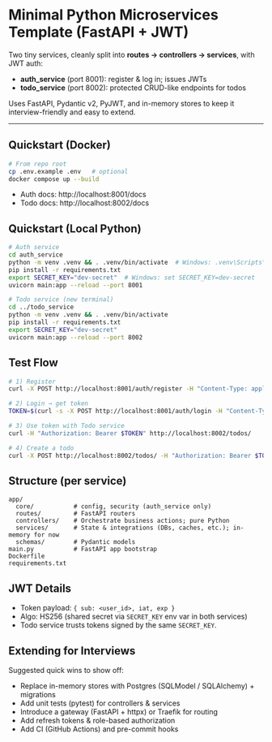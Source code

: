 # Minimal Python Microservices Template (FastAPI + JWT)

Two tiny services, cleanly split into **routes → controllers → services**, with JWT auth:

- **auth_service** (port 8001): register & log in; issues JWTs
- **todo_service** (port 8002): protected CRUD-like endpoints for todos

Uses FastAPI, Pydantic v2, PyJWT, and in-memory stores to keep it interview-friendly and easy to extend.

---

## Quickstart (Docker)

```bash
# From repo root
cp .env.example .env   # optional
docker compose up --build
```

- Auth docs: http://localhost:8001/docs
- Todo docs: http://localhost:8002/docs

## Quickstart (Local Python)

```bash
# Auth service
cd auth_service
python -m venv .venv && . .venv/bin/activate  # Windows: .venv\Scripts\activate
pip install -r requirements.txt
export SECRET_KEY="dev-secret"  # Windows: set SECRET_KEY=dev-secret
uvicorn main:app --reload --port 8001

# Todo service (new terminal)
cd ../todo_service
python -m venv .venv && . .venv/bin/activate
pip install -r requirements.txt
export SECRET_KEY="dev-secret"
uvicorn main:app --reload --port 8002
```

## Test Flow

```bash
# 1) Register
curl -X POST http://localhost:8001/auth/register -H "Content-Type: application/json"       -d '{ "email": "me@example.com", "password": "s3cret!" }'

# 2) Login → get token
TOKEN=$(curl -s -X POST http://localhost:8001/auth/login -H "Content-Type: application/json"       -d '{ "email": "me@example.com", "password": "s3cret!" }' | python -c "import sys, json; print(json.load(sys.stdin)['access_token'])")

# 3) Use token with Todo service
curl -H "Authorization: Bearer $TOKEN" http://localhost:8002/todos/

# 4) Create a todo
curl -X POST http://localhost:8002/todos/ -H "Authorization: Bearer $TOKEN" -H "Content-Type: application/json"       -d '{ "title": "prep interview", "completed": false }'
```

## Structure (per service)

```text
app/
  core/           # config, security (auth_service only)
  routes/         # FastAPI routers
  controllers/    # Orchestrate business actions; pure Python
  services/       # State & integrations (DBs, caches, etc.); in-memory for now
  schemas/        # Pydantic models
main.py           # FastAPI app bootstrap
Dockerfile
requirements.txt
```

## JWT Details

- Token payload: `{ sub: <user_id>, iat, exp }`
- Algo: HS256 (shared secret via `SECRET_KEY` env var in both services)
- Todo service trusts tokens signed by the same `SECRET_KEY`.

## Extending for Interviews

Suggested quick wins to show off:
- Replace in-memory stores with Postgres (SQLModel / SQLAlchemy) + migrations
- Add unit tests (pytest) for controllers & services
- Introduce a gateway (FastAPI + httpx) or Traefik for routing
- Add refresh tokens & role-based authorization
- Add CI (GitHub Actions) and pre-commit hooks
```
